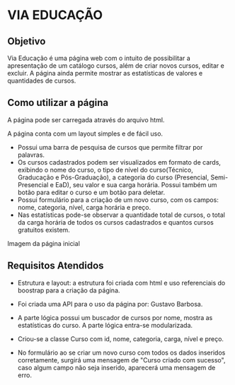 # VIA EDUCAÇÃO

## Objetivo

Via Educação é uma página web com o intuito de possibilitar a apresentação de um catálogo cursos, além de criar novos  cursos, editar e excluir. A página ainda permite mostrar as estatísticas de valores e quantidades de cursos.

## Como utilizar a página

A página pode ser carregada através do arquivo html.

A página conta com um layout simples e de fácil uso. 
- Possui uma barra de pesquisa de cursos que permite filtrar por palavras.
- Os cursos cadastrados podem ser visualizados em formato de cards, exibindo o nome do curso, o tipo de nível do curso(Técnico, Graducação e Pós-Graduação), a categoria do curso (Presencial, Semi-Presencial e EaD), seu valor e sua carga horária. Possui também um botão para editar o curso e um botão para deletar.
- Possui formulário para a criação de um novo curso, com os campos: nome, categoria, nível, carga horária e preço.
- Nas estatísticas pode-se observar a quantidade total de cursos, o total da carga horária de todos os cursos cadastrados e  quantos cursos gratuitos existem.

Imagem da página inicial

## Requisitos Atendidos

- Estrutura e layout: a estrutura foi criada com html e uso referenciais do boostrap para a criação da página.

- Foi criada uma API para o uso da página por: Gustavo Barbosa.

- A parte lógica possui um buscador de cursos por nome, mostra as estatísticas do curso. A parte lógica entra-se modularizada.

- Criou-se a classe Curso com id, nome, categoria, carga, nível e preço.

- No formulário ao se criar um novo curso com todos os dados inseridos corretamente, surgirá uma mensagem de "Curso criado com sucesso", caso algum campo não seja inserido, aparecerá uma mensagem de erro.





